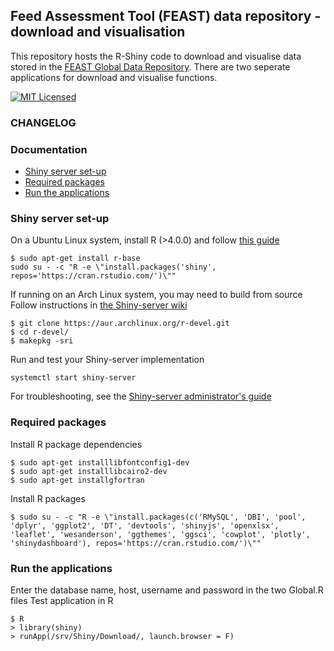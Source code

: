 Feed Assessment Tool (FEAST) data repository - download and visualisation
------------
This repository hosts the R-Shiny code to download and visualise data stored in the [FEAST Global Data Repository](https://feastdata.ilri.org/).
There are two seperate applications for download and visualise functions.

[![MIT Licensed](https://img.shields.io/badge/license-MIT-brightgreen.svg?style=flat-square)](LICENSE.md)



### CHANGELOG


### Documentation

* [Shiny server set-up](#shiny-server-set-up)
* [Required packages](#required-packages)
* [Run the applications](#run-the-applications)


### Shiny server set-up
On a Ubuntu Linux system, install R (>4.0.0) and follow [this guide](https://rstudio.com/products/shiny/download-server/ubuntu/)
```
$ sudo apt-get install r-base
sudo su - -c "R -e \"install.packages('shiny', repos='https://cran.rstudio.com/')\""
```



If running on an Arch Linux system, you may need to build from source
Follow instructions in [the Shiny-server wiki](https://github.com/rstudio/shiny-server/wiki/Building-Shiny-Server-from-Source)
```
$ git clone https://aur.archlinux.org/r-devel.git
$ cd r-devel/
$ makepkg -sri
```

Run and test your Shiny-server implementation
```
systemctl start shiny-server
```

For troubleshooting, see the [Shiny-server administrator's guide](https://docs.rstudio.com/shiny-server/)

### Required packages
Install R package dependencies
```
$ sudo apt-get installlibfontconfig1-dev 
$ sudo apt-get installlibcairo2-dev
$ sudo apt-get installgfortran

```

Install R packages
```
$ sudo su - -c "R -e \"install.packages(c('RMySQL', 'DBI', 'pool', 'dplyr', 'ggplot2', 'DT', 'devtools', 'shinyjs', 'openxlsx', 'leaflet', 'wesanderson', 'ggthemes', 'ggsci', 'cowplot', 'plotly', 'shinydashboard'), repos='https://cran.rstudio.com/')\""
```

### Run the applications
Enter the database name, host, username and password in the two Global.R files
Test application in R 
```
$ R
> library(shiny)
> runApp(/srv/Shiny/Download/, launch.browser = F)
```

